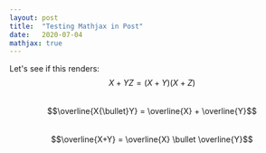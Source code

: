 ```yaml
---
layout: post
title:  "Testing Mathjax in Post"
date:   2020-07-04
mathjax: true
---
```

Let's see if this renders: <br/>
$$X+YZ = (X+Y)(X+Z)$$ <br/>
$$\overline{X{\bullet}Y} = \overline{X} + \overline{Y}$$ <br/>
$$\overline{X+Y} = \overline{X} \bullet \overline{Y}$$